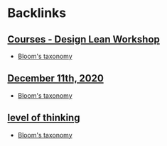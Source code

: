 
# Backlinks
## [Courses - Design Lean Workshop](<Courses - Design Lean Workshop.md>)
- [Bloom's taxonomy](<Bloom's taxonomy.md>)

## [December 11th, 2020](<December 11th, 2020.md>)
- [Bloom's taxonomy](<Bloom's taxonomy.md>)

## [level of thinking](<level of thinking.md>)
- [Bloom's taxonomy](<Bloom's taxonomy.md>)

